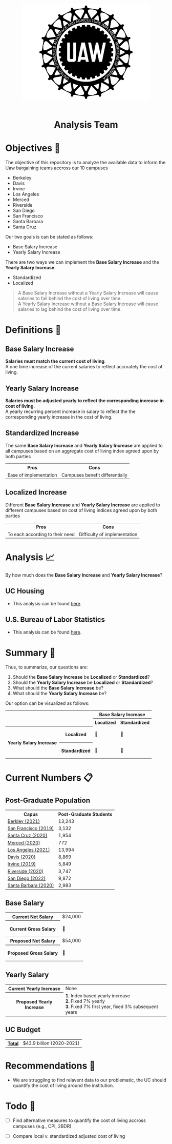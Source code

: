 <p align="center">
    <img src="./img/uaw-logo.webp" width="400" height="300">
    <br><br>
    <h1 align="center">Analysis Team</h1>
</p>


Objectives 🚀
============

The objective of this repository is to analyze the available data to inform the Uaw bargaining teams accross our 10 campuses
- Berkeley
- Davis
- Irvine 
- Los Angeles
- Merced
- Riverside
- San Diego
- San Francisco
- Santa Barbara
- Santa Cruz

Our two goals is can be stated as follows:
- Base Salary Increase
- Yearly Salary Increase

There are two ways we can implement the **Base Salary Increase** and the **Yearly Salary Increase**:
- Standardized
- Localized

> A Base Salary Increase without a Yearly Salary Increase will cause salaries to fall behind the cost of living over time. <br>
> A Yearly Salary Increase without a Base Salary Increase will cause salaries to lag behind the cost of living over time. <br>

Definitions 📖
===========

Base Salary Increase
--------------------

**Salaries must match the current cost of living**. <br>
A one time increase of the current salaries to reflect accurately the cost of living.

Yearly Salary Increase
----------------------

**Salaries must be adjusted yearly to reflect the corresponding increase in cost of living**. <br>
A yearly recurring percent increase in salary to reflect the the corresponding yearly increase in the cost of living.

Standardized Increase
---------------------

The same **Base Salary Increase** and **Yearly Salary Increase** are applied to all campuses based on an aggregate cost of living index agreed upon by both parties

<table>
    <tr>
        <th>Pros</th>
        <th>Cons</th>
    </tr>
    <tr>
        <td>Ease of implementation</td>
        <td>Campuses benefit differentially</td>
    </tr>
</table>

Localized Increase
------------------

Different **Base Salary Increase** and **Yearly Salary Increase** are applied to different campuses based on cost of living indices agreed upon by both parties

<table>
    <tr>
        <th>Pros</th>
        <th>Cons</th>
    </tr>
    <tr>
        <td>To each according to their need</td>
        <td>Difficulty of implementation</td>
    </tr>
</table>

Analysis 📈
========

By how much does the **Base Salary Increase** and **Yearly Salary Increase**?

UC Housing
----------

- This analysis can be found [here](https://github.com/NeotenicPrimate/UawAnalysis/blob/main/analysis/uc_housing.ipynb).

U.S. Bureau of Labor Statistics
-------------------------------

- This analysis can be found [here](https://github.com/NeotenicPrimate/UawAnalysis/blob/main/analysis/usbls_api.ipynb).

Summary 📎
=======

Thus, to summarize, our questions are:

1. Should the **Base Salary Increase** be **Localized** or **Standardized**?
2. Should the **Yearly Salary Increase** be **Localized** or **Standardized**?
3. What should the **Base Salary Increase** be?
4. What should the **Yearly Salary Increase** be?

Our option can be visualized as follows:

<table>
    <tr>
        <th rowspan=2 colspan=2></th>
        <th colspan=2>Base Salary Increase</th>
    </tr>
    <tr>
        <th colspan=1>Localized</th>
        <th colspan=1>Standardized</th>
    </tr>
    <tr>
        <th rowspan=2 colspan=1>Yearly Salary Increase</th>
        <th rowspan=1>Localized</th>
        <td rowspan=1> <p>&#128204;</p> </td>
        <td rowspan=1> <p>&#128204;</p> </td>
    </tr>
    <tr>
        <th rowspan="1">Standardized</th>
        <td rowspan="1"> <p>&#128204;</p> </td>
        <td rowspan="1"> <p>&#128204;</p> </td>
    </tr>
</table>

Current Numbers 📋
===============

Post-Graduate Population
----------

<table>
    <tr>
        <th>Capus</th>
        <th>Post-Graduate Students</th>
    </tr>
    <tr>
        <td> 
            <a href="https://en.wikipedia.org/wiki/University_of_California,_Berkeley">Berkley (2021)</a>
        </td>
        <td> 13,243 </td>
    </tr>
    <tr>
        <td> 
            <a href="https://en.wikipedia.org/wiki/University_of_California,_San_Francisco">San Francisco (2019)</a>
        </td>
        <td> 3,132 </td>
    </tr>
    <tr>
        <td> 
            <a href="https://en.wikipedia.org/wiki/University_of_California,_Santa_Cruz">Santa Cruz (2020)</a>
        </td>
        <td> 1,954 </td>
    </tr>
    <tr>
        <td> 
            <a href="https://en.wikipedia.org/wiki/University_of_California,_Merced">Merced (2020)</a>
        </td>
        <td> 772 </td>
    </tr>
    <tr>
        <td> 
            <a href="https://en.wikipedia.org/wiki/University_of_California,_Los_Angeles">Los Angeles (2021)</a>
        </td>
        <td> 13,994 </td>
    </tr>
    <tr>
        <td> 
            <a href="https://en.wikipedia.org/wiki/University_of_California,_Davis">Davis (2020)</a>
        </td>
        <td> 8,869 </td>
    </tr>
    <tr>
        <td> 
            <a href="https://en.wikipedia.org/wiki/University_of_California,_Irvine">Irvine (2019)</a>
        </td>
        <td> 5,849 </td>
    </tr>
    <tr>
        <td> 
            <a href="https://en.wikipedia.org/wiki/University_of_California,_Riverside">Riverside (2020)</a>
        </td>
        <td> 3,747 </td>
    </tr>
    <tr>
        <td> 
            <a href="https://en.wikipedia.org/wiki/University_of_California,_San_Diego">San Diego (2022)</a>
        </td>
        <td> 9,872 </td>
    </tr>
    <tr>
        <td> 
            <a href="https://en.wikipedia.org/wiki/University_of_California,_Santa_Barbara">Santa Barbara (2020)</a>
        </td>
        <td> 2,983 </td>
    </tr>
</table>

Base Salary
-----------

<table>
    <tr>
        <th>Current Net Salary</th>
        <td>$24,000</td>
    </tr>
    <tr>
        <th>Current Gross Salary</th>
        <td> <p>&#128204;</p> </td>
    </tr>
    <tr>
        <th>Proposed Net Salary</th>
        <td> $54,000 </td>
    </tr>
    <tr>
        <th>Proposed Gross Salary</th>
        <td> <p>&#128204;</p> </td>
    </tr>
</table>

Yearly Salary
-------------

<table>
    <tr>
        <th>Current Yearly Increase</th>
        <td> None </td>
    </tr>
    <tr>
        <th>Proposed Yearly Increase</th>
        <td> 
            <b>1.</b> Index based yearly increase <br>
            <b>2.</b> Fixed 7% yearly <br>
            <b>3.</b> Fixed 7% first year, fixed 3% subsequent years <br>
        </td>
    </tr>
</table>

UC Budget
---------

<table>
    <tr>
        <th>
            <a href="https://en.wikipedia.org/wiki/University_of_California">Total</a>
        </th>
        <td> $43.9 billion (2020–2021) </td>
    </tr>
</table>

Recommendations 🤝
==================

- We are struggling to find relavent data to our problematic, the UC should quantify the cost of living around the institution.

Todo 📌
====

- [ ] Find alternative measures to quantify the cost of living accross campuses (e.g., CPI, 2BDR)
- [ ] Compare local v. standardized adjusted cost of living

